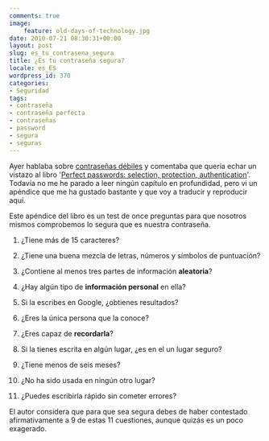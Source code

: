 ```yaml
---
comments: true
image:
    feature: old-days-of-technology.jpg
date: 2010-07-21 08:30:31+00:00
layout: post
slug: es_tu_contrasena_segura
title: ¿Es tu contraseña segura?
locale: es_ES
wordpress_id: 370
categories:
- Seguridad
tags:
- contraseña
- contraseña perfecta
- contraseñas
- password
- segura
- seguras
---
```


Ayer hablaba sobre [contraseñas débiles](http://lopezpino.es/2010/07/20/contrasenas-debiles/) y comentaba que quería echar un vistazo al libro '[Perfect  passwords: selection, protection, authentication](http://books.google.es/books?id=18PMr6ra0UQC)'. Todavía no me he parado a leer ningún capítulo en profundidad, pero vi un apéndice que me ha gustado bastante y que voy a traducir y reproducir aquí.

Este apéndice del libro es un test de once preguntas para que nosotros mismos comprobemos lo segura que es nuestra contraseña.



	
  1. ¿Tiene más de 15 caracteres?

	
  2. ¿Tiene una buena mezcla de letras, números y símbolos de puntuación?

	
  3. ¿Contiene al menos tres partes de información **aleatoria**?

	
  4. ¿Hay algún tipo de **información personal** en ella?

	
  5. Si la escribes en Google, ¿obtienes resultados?

	
  6. ¿Eres la única persona que la conoce?

	
  7. ¿Eres capaz de **recordarla**?

	
  8. Si la tienes escrita en algún lugar, ¿es en el un lugar seguro?

	
  9. ¿Tiene menos de seis meses?

	
  10. ¿No ha sido usada en ningún otro lugar?

	
  11. ¿Puedes escribirla rápido sin cometer errores?


El autor considera que para que sea segura debes de haber contestado afirmativamente a 9 de estas 11 cuestiones, aunque quizás es un poco exagerado.
